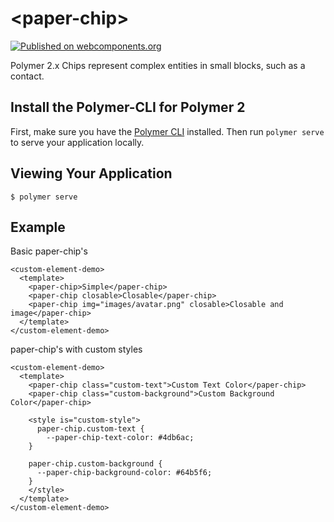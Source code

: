 # \<paper-chip\>

[![Published on webcomponents.org](https://img.shields.io/badge/webcomponents.org-published-blue.svg?style=flat-square)](https://www.webcomponents.org/element/ThomasCybulski/paper-chip)

Polymer 2.x Chips represent complex entities in small blocks, such as a contact.

## Install the Polymer-CLI for Polymer 2

First, make sure you have the [Polymer CLI](https://www.npmjs.com/package/polymer-cli) installed. Then run `polymer serve` to serve your application locally.

## Viewing Your Application

```
$ polymer serve
```

## Example

Basic paper-chip's
```
<custom-element-demo>
  <template>
    <paper-chip>Simple</paper-chip>
    <paper-chip closable>Closable</paper-chip>
    <paper-chip img="images/avatar.png" closable>Closable and image</paper-chip>
  </template>
</custom-element-demo>
```

paper-chip's with custom styles
```
<custom-element-demo>
  <template>
    <paper-chip class="custom-text">Custom Text Color</paper-chip>
    <paper-chip class="custom-background">Custom Background Color</paper-chip>

    <style is="custom-style">
      paper-chip.custom-text {
        --paper-chip-text-color: #4db6ac;
    }

    paper-chip.custom-background {
      --paper-chip-background-color: #64b5f6;
    }
    </style>
  </template>
</custom-element-demo>
```


